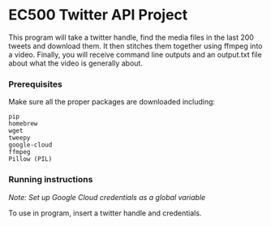 # EC500 Twitter API Project

This program will take a twitter handle, find the media files in the last 200 tweets and download them. It then stitches them together
using ffmpeg into a video. Finally, you will receive command line outputs and an output.txt file about what the video is generally about.

### Prerequisites
  Make sure all the proper packages are downloaded including:
  ```
  pip
  homebrew
  wget
  tweepy
  google-cloud
  ffmpeg
  Pillow (PIL)
  ```
### Running instructions
  *Note: Set up Google Cloud credentials as a global variable*
  
  To use in program, insert a twitter handle and credentials.
